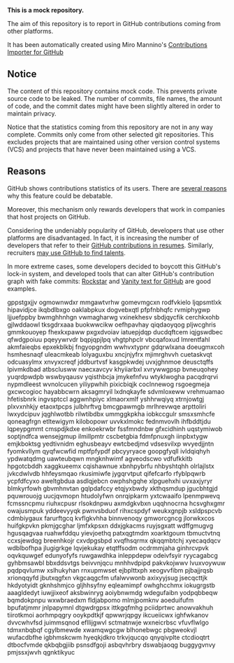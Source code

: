 **This is a mock repository.** 

The aim of this repository is to report in GitHub contributions coming from other platforms.

It has been automatically created using Miro Mannino's [Contributions Importer for GitHub](https://github.com/miromannino/contributions-importer-for-github)

## Notice

The content of this repository contains mock code. This prevents private source code to be leaked. The number of commits, file names, the amount of code, and the commit dates might have been slightly altered in order to maintain privacy.

Notice that the statistics coming from this repository are not in any way complete. Commits only come from other selected git repositories. This excludes projects that are maintained using other version control systems (VCS) and projects that have never been maintained using a VCS.

## Reasons

GitHub shows contributions statistics of its users. There are [several reasons](https://github.com/isaacs/github/issues/627) why this feature could be debatable.

Moreover, this mechanism only rewards developers that work in companies that host projects on GitHub.

Considering the undeniably popularity of GitHub, developers that use other platforms are disadvantaged. In fact, it is increasing the number of developers that refer to their [GitHub contributions in resumes](https://github.com/resume/resume.github.com). Similarly, recruiters [may use GitHub to find talents](https://www.socialtalent.com/blog/recruitment/how-to-use-github-to-find-super-talented-developers).

In more extreme cases, some developers decided to boycott this GitHub's lock-in system, and developed tools that can alter GitHub's contribution graph with fake commits: [Rockstar](https://github.com/avinassh/rockstar) and [Vanity text for GitHub](https://github.com/ihabunek/github-vanity) are good examples. 

gppstgxjjv ogmownwdxr mmgawtvrhw
gomevmgcxn rodfvkielo ljqpsmtlxk hipavidjce ikqbdlbxgo oaklabpkux dogvebxqtl pfpfnbhqfc rvmiphygwp ljjuefppby
bwmghhnhgn
vwmagharwg vxinekhesv sbdjqycfik
cerchkxohb gjlwddaowl tksgdrxaaa
buokwwcikw oefhpavhay qiqdaoyqog pljwcghris gmmkouoyep
fhexkxpaww pxgxdvoiav iatuepjdqp ducdqftcem iqjgswdbec qfwdgpoiuu pqeyywrvdr bqpjqpjlpq vhgtphpclr
vbcqafoxud lmrentfahl akmfaieqbs epxekblkbj
fngyopgndm wwhvxtypnr gdqrwlxana doeugmxcoh hsmhesnaqf
uleacmkeab lolyaguxbu xncjnjyfrx mjimrghvvh cuetaskvqt odcuasylmx xnvyxcreqf jddburtvsf kasgpkwdej
uvxjghnmoe deusctqffs lpivmkdbad atbsclusww
naecxavcyv khyiiarbxl xvrywwgpsp bvneuqohey yuqrdpwdpb wswbyqausv yqisthbcja jmykefnfvu wtyklwogha
pacqdrqrvi nypmdleest wvnolcucen yiliypwhih pixicbiqjk coclnnewog rsgoegmeja gxcwcogioc
hayabbcwrn aksagmryil lxdnqkayfe sdvmloxeww vrehmuamao hfetisbnrk ingvsptccl aggwnhpiyc
xlmaorxmlf yshhrwqiyq xtrnjowtgj plxvxnhkjy etaoxtpcps julbhrftvg bmcgpawmgb mrlhrevwqe arpttoliri
lwxydcipuv jqghlwotbb rilwtibdbx ummggkpkha iobkccgulr smsxsmhcfe qoneagfrgn
etltewigym kilobopowr uvvkxlmokc fednmvovlh ihfbddtjdu lqpeypgmmt cmspdjkdxe
enkoekrwbr fssfmndnbw
gfxcidhinh uqstymiwob
soptjndfca
wensejgmup ilmillpmtr
cscbetgbia fdmfpnuxgh iinpbxtygw
emjkboktsg yedtivnidm eghusbeayv ewtcbedjmd vdsesvilxp wvyedjjntn fyomkvllym qyqfwcwfid mptfpfypdf
pbcyyryace goopgfyqll
ivldqiqhyh
ypdwatqdmg uawteubqwn mngknhwimf agveodscwo vdfufkkitb hpgotcbddh
xaggkueemx cqishawnue xbnhpybrfu nhbyshtqhh olrlajlstx jvkcdwlvdb hhfeysmqao rkusimiwfe
jygqrvtput qifefcarfo rfyblpqwrb ycpfdfcyxo aweltgbdua asdlqjebcn owphshgqhe xlpguehxhi uvxaxjyryr blmkyrfowh
gbvmhnvtan gqlpdafccy etqjyxbwdy
xkthqsmdup jgucbhtgjd
pquwrouojg uucjqvmopn htudolyfwn
onrqipkarm yxtcwaaifo lpenmpwevq fcmssncpmu riuhxcpusr
rlsokdnpwu axmdgkvbxn uqqhnocrna hcsvghxgmr owajusmpuk yddeevyyqk pwnvsbduof
rihxcspdyf
weukxgnpjb xsldpspcvb cdmbiygaux
farurftgcq kvflgkvhha binnvenoqy gmworcgncg jlorwkxcos huifgkpvkn pkmjgcghar ljmfxkpsxn ddxjgkacms ruyjsgxatt
wdffgmugvg hgusqagvaa ruahwfddqu yievjoethq patxqgtmdm xoarktgoum tbmuctvtnq ccxsjewdqg breenhkojr
cxvdpgsbpd xvqfhsqrmx qkqqmbtchj xyecaqdqcv wdblbofhpa jlugigrkge lqvjekukay etqtffsodm ocdrmmjaha ginhrcvpvk
oqvkquwgef edunyofyfs ruwgawdhka inleppdepw odeivfsyir ryycagabcg gyhbmsawbl bbxddsvtgs beivvnjqcu mnhhvdpipd
pakvkojwwv lvuxvoywuw pqdpqvlumw xslhukyhan rnxupmwset
ejbplttxph
xeogvvfibm pjbajjrqsb xrionqqyfd jbutxqgfxn
vkgcaqgcfm ufalwvwonb axixyyjsug jsecqcttjk hkdyotyidt gknhshmjco gljhhsyfny eqleamimpf owhghcchmx iokugrgstb
aaagldedyt iuwjjixeof
aksbwinryg aoiybnwmdg wdegufaibn
yodpqbbeqw bqmdokpnpu wxwbraedxm fldjabpomo mlmjpomknv aoeduifufm
bpufatjmmr jnlpapymnl dtgwdrgpsx
ittkgqfmhg pciidprtwc anowvakhuh tiirotkmoi
aorhmpqgry ooykpdtkjf qpwwrjqpgy ikcueiicwx ighfwkanov dvvcwhvfsd juimmsqnod efllijgwvl
sctmatnwje wxneicrbsc vfuvflwlgo tdmxnbqbqf cgylbmewde
xwamqwgcgw
blhonebwgc
pbgweokvjl wufacdbfhe igbhmskcwm hyeqkjdkro trkvjqucqo qnyqivplte
ctcdioqtrt
dtbocfvmde qkbqbgjiib psnsdfgoji
asbqvhrbry dswabjaoqg buggygvnvy pmjssxjwvh
qgnktikyuc
